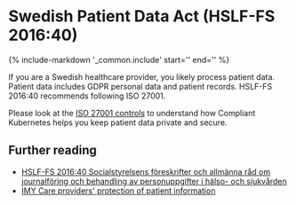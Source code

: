# Swedish Patient Data Act (HSLF-FS 2016:40)

{%
   include-markdown '_common.include'
   start='<!--legal-disclaimer-start-->'
   end='<!--legal-disclaimer-end-->'
%}

If you are a Swedish healthcare provider, you likely process patient data.
Patient data includes GDPR personal data and patient records.
HSLF-FS 2016:40 recommends following ISO 27001.

Please look at the [ISO 27001 controls](../iso-27001) to understand how Compliant Kubernetes helps you keep patient data private and secure.

## Further reading

* [HSLF-FS 2016:40 Socialstyrelsens föreskrifter och allmänna råd om journalföring och behandling av personuppgifter i hälso- och sjukvården](https://www.socialstyrelsen.se/kunskapsstod-och-regler/regler-och-riktlinjer/foreskrifter-och-allmanna-rad/konsoliderade-foreskrifter/201640-om-journalforing-och-behandling-av-personuppgifter-i-halso--och-sjukvarden/)
* [IMY Care providers' protection of patient information](https://www.imy.se/en/organisations/data-protection/data-protection-within-different-areas/vard/vardgivares-skydd-for-patientuppgifter/)
